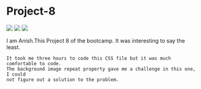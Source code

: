 # Project-8

  ![](https://img.shields.io/badge/HTML5-E34F26?style=for-the-badge&logo=html5&logoColor=white)
  ![](https://img.shields.io/badge/CSS3-1572B6?style=for-the-badge&logo=css3&logoColor=white)
  ![](https://img.shields.io/badge/Visual_Studio_Code-0078D4?style=for-the-badge&logo=visual%20studio%20code&logoColor=white)
    
    
   I am Anish.This Project 8 of the bootcamp. It was interesting to say the least.
    
    It took me three hours to code this CSS file but it was much comfortable to code.
    The background image repeat property gave me a challenge in this one, I could 
    not figure out a solution to the problem. 

